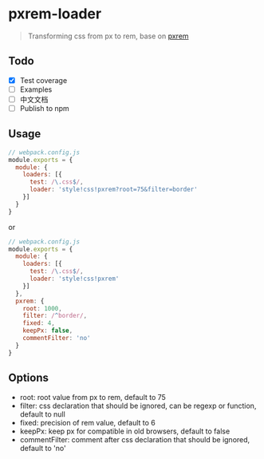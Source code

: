 # pxrem-loader
> Transforming css from px to rem, base on [pxrem](https://github.com/cupools/pxrem)

## Todo

- [x] Test coverage
- [ ] Examples
- [ ] 中文文档
- [ ] Publish to npm

## Usage

```js
// webpack.config.js
module.exports = {
  module: {
    loaders: [{
      test: /\.css$/,
      loader: 'style!css!pxrem?root=75&filter=border'
    }]
  }
}
```

or

```js
// webpack.config.js
module.exports = {
  module: {
    loaders: [{
      test: /\.css$/,
      loader: 'style!css!pxrem'
    }]
  },
  pxrem: {
    root: 1000,
    filter: /^border/,
    fixed: 4,
    keepPx: false,
    commentFilter: 'no'
  }
}
```


## Options

- root: root value from px to rem, default to 75
- filter: css declaration that should be ignored, can be regexp or function, default to null
- fixed: precision of rem value, default to 6
- keepPx: keep px for compatible in old browsers, default to false
- commentFilter: comment after css declaration that should be ignored, default to 'no'
